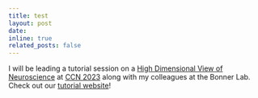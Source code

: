 ```yaml
---
title: test
layout: post
date: 
inline: true
related_posts: false
---
```


I will be leading a tutorial session on a <a href="https://2023.ccneuro.org/kt3.php">High Dimensional View of Neuroscience</a>
 at <a href="https://2023.ccneuro.org/">CCN 2023</a> along with my colleagues at the Bonner Lab. Check out our <a href="https://bonnerlab.github.io/ccn-tutorial/">tutorial website</a>!
